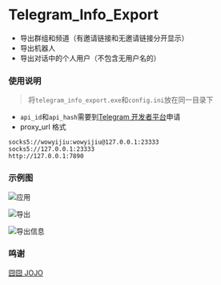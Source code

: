 # Telegram_Info_Export

- 导出群组和频道（有邀请链接和无邀请链接分开显示）
- 导出机器人
- 导出对话中的个人用户（不包含无用户名的）

### 使用说明

> 将`telegram_info_export.exe`和`config.ini`放在同一目录下

- `api_id`和`api_hash`需要到[Telegram 开发者平台](https://my.telegram.org/auth)申请
- proxy_url 格式

```
socks5://wowyijiu:wowyijiu@127.0.0.1:23333
socks5://127.0.0.1:23333
http://127.0.0.1:7890
```

### 示例图

![应用](https://cdn.jsdelivr.net/gh/WowYiJiu/image@master/git/image.5jsppfdyeq40.webp)

![导出](https://cdn.jsdelivr.net/gh/WowYiJiu/image@master/git/image.7htsb7kxl2g0.webp)

![导出信息](https://cdn.jsdelivr.net/gh/WowYiJiu/image@master/git/image.21sh6p5c05cw.webp)

### 鸣谢

[囧囧 JOJO](https://github.com/jiongjiongJOJO)
